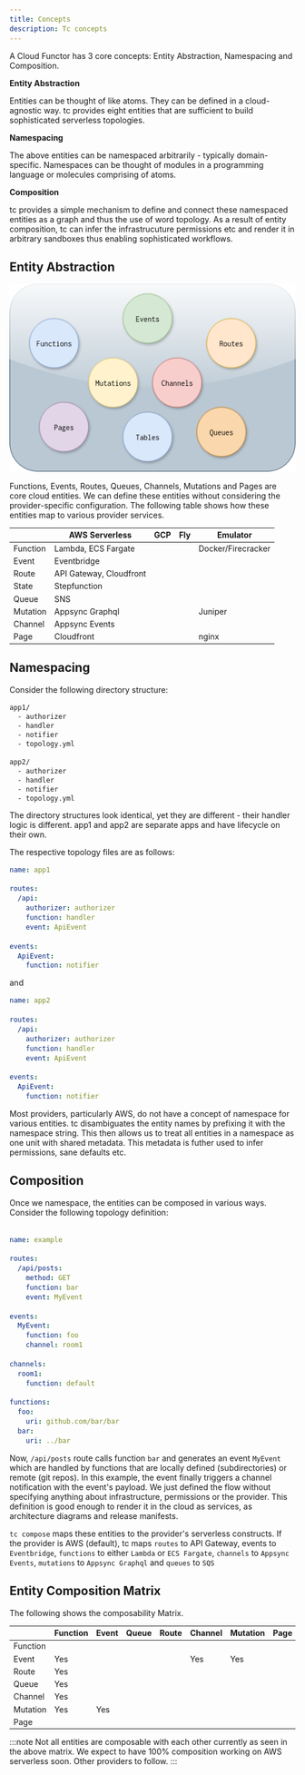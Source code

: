 ```yaml
---
title: Concepts
description: Tc concepts
---
```


A Cloud Functor has 3 core concepts: Entity Abstraction, Namespacing and Composition.

**Entity Abstraction**

Entities can be thought of like atoms. They can be defined in a cloud-agnostic way. tc provides eight entities that are sufficient to build sophisticated serverless topologies.


**Namespacing**

The above entities can be namespaced arbitrarily - typically domain-specific. Namespaces can be thought of modules in a programming language or molecules comprising of atoms.


**Composition**

tc provides a simple mechanism to define and connect these namespaced entities as a graph and thus the use of word topology. As a result of entity composition, tc can infer the infrastrucuture permissions etc and render it in arbitrary sandboxes thus enabling sophisticated workflows.

## Entity Abstraction


[![Entity image]][Entity source]

[Entity image]: ../../../assets/entities.png
[Entity source]: ../../../assets/entities.png

Functions, Events, Routes, Queues, Channels, Mutations and Pages are core cloud entities. We can define these entities without considering the provider-specific configuration. The following table shows how these entities map to various provider services.


|          | AWS Serverless          | GCP | Fly | Emulator           |
|----------|-------------------------|-----|-----|--------------------|
| Function | Lambda, ECS Fargate     |     |     | Docker/Firecracker |
| Event    | Eventbridge             |     |     |                    |
| Route    | API Gateway, Cloudfront |     |     |                    |
| State    | Stepfunction            |     |     |                    |
| Queue    | SNS                     |     |     |                    |
| Mutation | Appsync Graphql         |     |     | Juniper            |
| Channel  | Appsync Events          |     |     |                    |
| Page     | Cloudfront              |     |     | nginx              |


## Namespacing

Consider the following directory structure:

```
app1/
  - authorizer
  - handler
  - notifier
  - topology.yml

app2/
  - authorizer
  - handler
  - notifier
  - topology.yml
```

The directory structures look identical, yet they are different - their handler logic is different. app1 and app2 are separate apps and have lifecycle on their own.

The respective topology files are as follows:

```yaml
name: app1

routes:
  /api:
    authorizer: authorizer
    function: handler
    event: ApiEvent

events:
  ApiEvent:
    function: notifier
```

and

```yaml
name: app2

routes:
  /api:
    authorizer: authorizer
    function: handler
    event: ApiEvent

events:
  ApiEvent:
    function: notifier
```

Most providers, particularly AWS, do not have a concept of namespace for various entities. tc disambiguates the entity names by prefixing it with the namespace string. This then allows us to treat all entities in a namespace as one unit with shared metadata. This metadata is futher used to infer permissions, sane defaults etc.


## Composition

Once we namespace, the entities can be composed in various ways.
Consider the following topology definition:

```yaml

name: example

routes:
  /api/posts:
    method: GET
    function: bar
    event: MyEvent

events:
  MyEvent:
    function: foo
    channel: room1

channels:
  room1:
    function: default

functions:
  foo:
    uri: github.com/bar/bar
  bar:
    uri: ../bar

```

Now, `/api/posts` route calls function `bar` and generates an event `MyEvent` which are handled by functions that are locally defined (subdirectories) or remote (git repos). In this example, the event finally triggers a channel notification with the event's payload. We just defined the flow without specifying anything about infrastructure, permissions or the provider. This definition is good enough to render it in the cloud as services, as architecture diagrams and release manifests.

`tc compose` maps these entities to the provider's serverless constructs. If the provider is AWS (default), tc maps `routes` to API Gateway, events to `Eventbridge`, `functions` to either `Lambda` or `ECS Fargate`, `channels` to `Appsync Events`, `mutations` to `Appsync Graphql` and `queues` to `SQS`


## Entity Composition Matrix

The following shows the composability Matrix.


|          | Function | Event | Queue | Route | Channel | Mutation | Page |
|----------|----------|-------|-------|-------|---------|----------|------|
| Function |          |       |       |       |         |          |      |
| Event    | Yes      |       |       |       | Yes     | Yes      |      |
| Route    | Yes      |       |       |       |         |          |      |
| Queue    | Yes      |       |       |       |         |          |      |
| Channel  | Yes      |       |       |       |         |          |      |
| Mutation | Yes      | Yes   |       |       |         |          |      |
| Page     |          |       |       |       |         |          |      |


:::note
Not all entities are composable with each other currently as seen in the above matrix. We expect to have 100% composition working on AWS serverless soon. Other providers to follow.
:::
